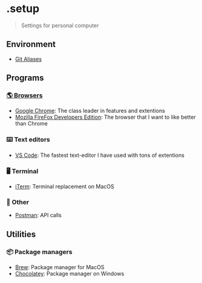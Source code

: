 # .setup
> Settings for personal computer

## Environment
- [Git Aliases](/git.md)

## Programs
### [🌎 Browsers](/browsers.md)
- [Google Chrome](https://www.google.com/chrome/): The class leader in features and extentions
- [Mozilla FireFox Developers Edition](https://www.mozilla.org/en-US/firefox/developer/): The browser that I want to like better than Chrome

### ⌨️ Text editors
- [VS Code](/vs-code.md): The fastest text-editor I have used with tons of extentions

### 🖥 Terminal
- [iTerm](https://iterm2.com/): Terminal replacement on MacOS

### 🍌 Other
- [Postman](https://www.getpostman.com/): API calls

## Utilities
### 📦 Package managers
- [Brew](/brew.md): Package manager for MacOS
- [Chocolatey](https://chocolatey.org/): Package manager on Windows
